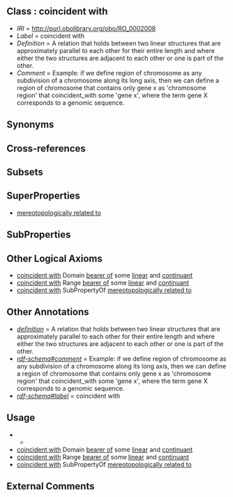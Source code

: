 
## Class : coincident with

 * *IRI* = http://purl.obolibrary.org/obo/RO_0002008
 * *Label* = coincident with
 * *Definition* = A relation that holds between two linear structures that are approximately parallel to each other for their entire length and where either the two structures are adjacent to each other or one is part of the other.
 * *Comment* = Example: if we define region of chromosome as any subdivision of a chromosome along its long axis, then we can define a region of chromosome that contains only gene x as 'chromosome region' that coincident_with some 'gene x', where the term gene X corresponds to a genomic sequence.

## Synonyms


## Cross-references


## Subsets


## SuperProperties

 * [mereotopologically related to](../../RO/23/RO_0002323.md)

## SubProperties


## Other Logical Axioms

 * [coincident with](../../RO/08/RO_0002008.md) Domain [bearer of](../../RO/53/RO_0000053.md) some [linear](../../PATO/99/PATO_0001199.md) and [continuant](../../BFO/02/BFO_0000002.md)
 * [coincident with](../../RO/08/RO_0002008.md) Range [bearer of](../../RO/53/RO_0000053.md) some [linear](../../PATO/99/PATO_0001199.md) and [continuant](../../BFO/02/BFO_0000002.md)
 * [coincident with](../../RO/08/RO_0002008.md) SubPropertyOf [mereotopologically related to](../../RO/23/RO_0002323.md)

## Other Annotations

 * *[definition](../../IAO/15/IAO_0000115.md)* = A relation that holds between two linear structures that are approximately parallel to each other for their entire length and where either the two structures are adjacent to each other or one is part of the other.
 * *[rdf-schema#comment](../../nt/rdf-schema#comment.md)* = Example: if we define region of chromosome as any subdivision of a chromosome along its long axis, then we can define a region of chromosome that contains only gene x as 'chromosome region' that coincident_with some 'gene x', where the term gene X corresponds to a genomic sequence.
 * *[rdf-schema#label](../../el/rdf-schema#label.md)* = coincident with

## Usage

 * -
 * [coincident with](../../RO/08/RO_0002008.md) Domain [bearer of](../../RO/53/RO_0000053.md) some [linear](../../PATO/99/PATO_0001199.md) and [continuant](../../BFO/02/BFO_0000002.md)
 * [coincident with](../../RO/08/RO_0002008.md) Range [bearer of](../../RO/53/RO_0000053.md) some [linear](../../PATO/99/PATO_0001199.md) and [continuant](../../BFO/02/BFO_0000002.md)
 * [coincident with](../../RO/08/RO_0002008.md) SubPropertyOf [mereotopologically related to](../../RO/23/RO_0002323.md)

## External Comments

